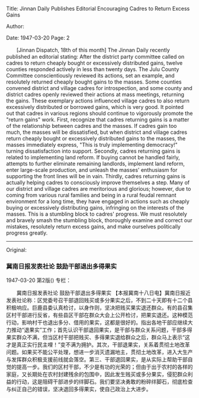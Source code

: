 Title: Jinnan Daily Publishes Editorial Encouraging Cadres to Return Excess Gains

Author:

Date: 1947-03-20
Page: 2

　　[Jinnan Dispatch, 18th of this month] The Jinnan Daily recently published an editorial stating: After the district party committee called on cadres to return cheaply bought or excessively distributed gains, twelve counties responded actively in less than twenty days. The Julu County Committee conscientiously reviewed its actions, set an example, and resolutely returned cheaply bought gains to the masses. Some counties convened district and village cadres for introspection, and some county and district cadres openly reviewed their actions at mass meetings, returning the gains. These exemplary actions influenced village cadres to also return excessively distributed or borrowed gains, which is very good. It pointed out that cadres in various regions should continue to vigorously promote the "return gains" work. First, recognize that cadres returning gains is a matter of the relationship between cadres and the masses. If cadres gain too much, the masses will be dissatisfied, but when district and village cadres return cheaply bought or excessively distributed gains to the masses, the masses immediately express, "This is truly implementing democracy!" turning dissatisfaction into support. Secondly, cadres returning gains is related to implementing land reform. If buying cannot be handled fairly, attempts to further eliminate remaining landlords, implement land reform, enter large-scale production, and unleash the masses' enthusiasm for supporting the front lines will be in vain. Thirdly, cadres returning gains is actually helping cadres to consciously improve themselves a step. Many of our district and village cadres are meritorious and glorious; however, due to coming from various rural families and being in a rural feudal remnant environment for a long time, they have engaged in actions such as cheaply buying or excessively distributing gains, infringing on the interests of the masses. This is a stumbling block to cadres' progress. We must resolutely and bravely smash the stumbling block, thoroughly examine and correct our mistakes, resolutely return excess gains, and make ourselves politically progress greatly.



<hr /> 

Original: 


### 冀南日报发表社论  鼓励干部退出多得果实

1947-03-20
第2版()
专栏：

　　冀南日报发表社论
    鼓励干部退出多得果实
    【本报冀南十八日电】冀南日报近发表社论称：区党委号召干部退回贱买或多分果实之后，不到二十天即有十二个县积极响应。巨鹿县委认真检讨，以身作则，坚决把贱买果实退还群众。有的县召集区村干部进行反省，有些县区干部在群众大会上公开检讨，把果实退还。这种模范行动，影响村干也退出多分、借用的果实，这都是很好的。指出各地干部应继续大力推动“退果实”工作；首先认识干部退回果实，是干部与群众关系问题，干部多得果实群众不满，但当区村干部把贱买、多得果实退给群众之后，群众马上表示“这才是真正实行民主哩！”变不满为拥护。其次，干部退果实，关系着贯彻土地改革问题。如果买不能公平处理，想进一步消灭遗漏地主，贯彻土地改革，进入大生产与发挥群众积极支援前线就会落空。第三、干部退回果实，是从实际上帮助干部自觉的提高一步。我们的区村干部，不少是有功的光荣的；但由于出于农村的各样的家庭，又长期处在农村封建残余的包围中，因此发生贱买或多分果实，侵犯群众利益的行动，这是阻碍干部进步的绊脚石。我们要坚决勇敢的粉碎绊脚石，彻底检查与纠正自己的错误，坚决退回多得果实，使自己政治上大进步。

